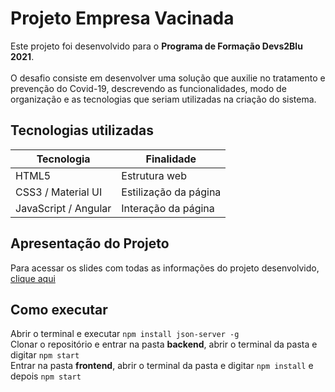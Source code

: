 # Projeto Empresa Vacinada
Este projeto foi desenvolvido para o **Programa de Formação Devs2Blu 2021**.<br/><br/>
O desafio consiste em desenvolver uma solução que auxilie no tratamento e prevenção do Covid-19, descrevendo as funcionalidades, modo de organização e as tecnologias que seriam utilizadas na criação do sistema. 

## Tecnologias utilizadas

| Tecnologia                              | Finalidade                |
| --------------------------------------- | ------------------------- |
| HTML5                                   | Estrutura web             |
| CSS3 / Material UI                      | Estilização da página     |
| JavaScript / Angular                    | Interação da página       |

## Apresentação do Projeto
Para acessar os slides com todas as informações do projeto desenvolvido, [clique aqui](https://docs.google.com/presentation/d/1jXYiYfY3Y7S0obrCEV0UYn7LLVE9eVaEZTAKOKB5G78/edit?usp=sharing)

## Como executar

Abrir o terminal e executar `npm install json-server -g`<br/>
Clonar o repositório e entrar na pasta **backend**, abrir o terminal da pasta e digitar `npm start`<br/>
Entrar na pasta **frontend**, abrir o terminal da pasta e digitar `npm install` e depois `npm start`
